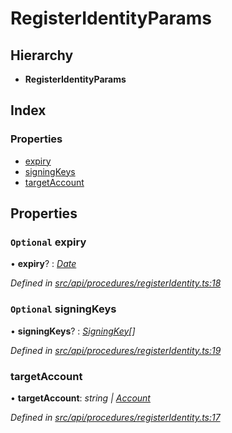 # RegisterIdentityParams

## Hierarchy

* **RegisterIdentityParams**

## Index

### Properties

* [expiry](registeridentityparams.md#optional-expiry)
* [signingKeys](registeridentityparams.md#optional-signingkeys)
* [targetAccount](registeridentityparams.md#targetaccount)

## Properties

### `Optional` expiry

• **expiry**? : [_Date_](../enums/transactionargumenttype.md#date)

_Defined in_ [_src/api/procedures/registerIdentity.ts:18_](https://github.com/PolymathNetwork/polymesh-sdk/blob/da32f46a/src/api/procedures/registerIdentity.ts#L18)

### `Optional` signingKeys

• **signingKeys**? : [_SigningKey_](signingkey.md)_\[\]_

_Defined in_ [_src/api/procedures/registerIdentity.ts:19_](https://github.com/PolymathNetwork/polymesh-sdk/blob/da32f46a/src/api/procedures/registerIdentity.ts#L19)

### targetAccount

• **targetAccount**: _string \|_ [_Account_](../classes/account.md)

_Defined in_ [_src/api/procedures/registerIdentity.ts:17_](https://github.com/PolymathNetwork/polymesh-sdk/blob/da32f46a/src/api/procedures/registerIdentity.ts#L17)

